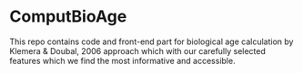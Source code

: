 # ComputBioAge
This repo contains code and front-end part for biological age calculation by Klemera &amp; Doubal, 2006 approach which with our carefully selected features which we find the most informative and accessible.
